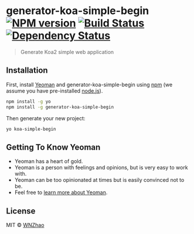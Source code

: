 # generator-koa-simple-begin [![NPM version][npm-image]][npm-url] [![Build Status][travis-image]][travis-url] [![Dependency Status][daviddm-image]][daviddm-url]
> Generate Koa2 simple web application

## Installation

First, install [Yeoman](http://yeoman.io) and generator-koa-simple-begin using [npm](https://www.npmjs.com/) (we assume you have pre-installed [node.js](https://nodejs.org/)).

```bash
npm install -g yo
npm install -g generator-koa-simple-begin
```

Then generate your new project:

```bash
yo koa-simple-begin
```

## Getting To Know Yeoman

 * Yeoman has a heart of gold.
 * Yeoman is a person with feelings and opinions, but is very easy to work with.
 * Yeoman can be too opinionated at times but is easily convinced not to be.
 * Feel free to [learn more about Yeoman](http://yeoman.io/).

## License

MIT © [WNZhao]()


[npm-image]: https://badge.fury.io/js/generator-koa-simple-begin.svg
[npm-url]: https://npmjs.org/package/generator-koa-simple-begin
[travis-image]: https://travis-ci.com/WNZhao/generator-koa-simple-begin.svg?branch=master
[travis-url]: https://travis-ci.com/WNZhao/generator-koa-simple-begin
[daviddm-image]: https://david-dm.org/WNZhao/generator-koa-simple-begin.svg?theme=shields.io
[daviddm-url]: https://david-dm.org/WNZhao/generator-koa-simple-begin
